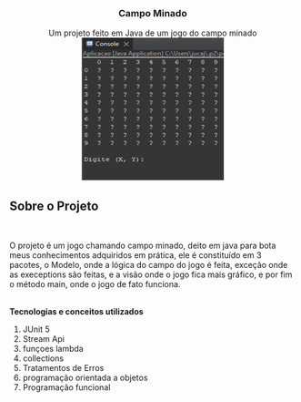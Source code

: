 <div id="top"></div>
<br />


<h3 align="center">Campo Minado</h3>

  <p align="center">
   Um projeto feito em Java de um jogo do campo minado
    <br />
   <a href="https://github.com/github_username/repo_name">
    <img src="Img/game.png" alt="Logo" width="250" height="250">
  </a>
    <br />
    <div align="center">
  
  </p>
</div>

<!-- ABOUT THE PROJECT -->
## Sobre o Projeto
</br>
<p>
  O projeto é um jogo chamando campo minado, deito em java para bota meus conhecimentos adquiridos em prática, ele é constituído em 3 pacotes, o Modelo, onde a lógica do campo do jogo é feita, exceção onde as execeptions são feitas, e a visão onde o jogo fica mais gráfico, e por fim o método main, onde o jogo de fato funciona.
</p>
</br>
<b>Tecnologias e conceitos utilizados</b>
<ol>
  <li>JUnit 5</li>
  <li>Stream Api</li>
  <li>funçoes lambda</li>
  <li>collections</li>
  <li>Tratamentos de Erros</li>
  <li>programação orientada a objetos</li>
  <li>Programação funcional</li>
</ol>







